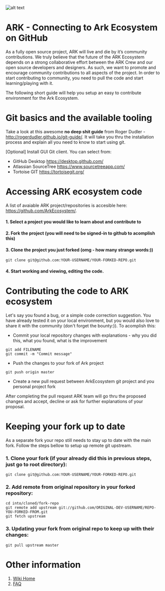 ![alt text](https://github.com/kristjank/wiki/blob/master/images/ArkWiki.png)

# ARK - Connecting to Ark Ecosystem on GitHub

As a fully open source project, ARK will live and die by it’s community contributions. We truly believe that the future of the ARK Ecosystem depends on a strong collaborative effort between the ARK Crew and our open source developers and designers. As such, we want to promote and encourage community contributions to all aspects of the project.
In order to start contributing to community, you need to pull the code and start learning/playing with it.

The following short guide will help you setup an easy to contribute environment for the Ark Ecosystem.

# Git basics and the available tooling
Take a look at this awesome **no deep shit guide** from Roger Dudler - http://rogerdudler.github.io/git-guide/. It will take you thru the installation process and explain all you need to know to start using git.

[Optional] Install GUI Git client. You can select from:
- GitHub Desktop https://desktop.github.com/
- Atlassian SourceTree https://www.sourcetreeapp.com/
- Tortoise GIT https://tortoisegit.org/

# Accessing ARK ecosystem code
A list of avaiable ARK project/repositories is accesible here: https://github.com/ArkEcosystem/. 
#### 1. Select a project you would like to learn about and contribute to
#### 2. Fork the project (you will need to be signed-in to github to acomplish this)
#### 3. Clone the project you just forked (omg - how many strange words:))

```git clone git@github.com:YOUR-USERNAME/YOUR-FORKED-REPO.git```

#### 4. Start working and viewing, editing the code.

# Contributing the code to ARK ecosystem
Let's say you found a bug, or a simple code correction suggestion. You have already tested it on your local environment, but you would also love to share it with the community (don't forget the bounty:)). To acomplish this:
- Commit your local repository changes with explanations - why you did this, what you found, what is the improvement
```
git add FILENAME
git commit -m "Commit message"
```
- Push the changes to your fork of Ark project
```
git push origin master
```
- Create a new pull request between ArkEcosystem git project and you personal project fork

After completing the pull request ARK team will go thru the proposed changes and accept, decline or ask for further explanations of your proposal.

# Keeping your fork up to date
As a separate fork your repo still needs to stay up to date with the main fork. Follow the steps bellow to setup up remote git upstream.

### 1. Clone your fork (if your already did this in previous steps, just go to root directory):

    git clone git@github.com:YOUR-USERNAME/YOUR-FORKED-REPO.git

### 2. Add remote from original repository in your forked repository: 

    cd into/cloned/fork-repo
    git remote add upstream git://github.com/ORIGINAL-DEV-USERNAME/REPO-YOU-FORKED-FROM.git
    git fetch upstream

### 3. Updating your fork from original repo to keep up with their changes:

    git pull upstream master


# Other information

1. [Wiki Home](home.md)
2. [FAQ](faq.md)
